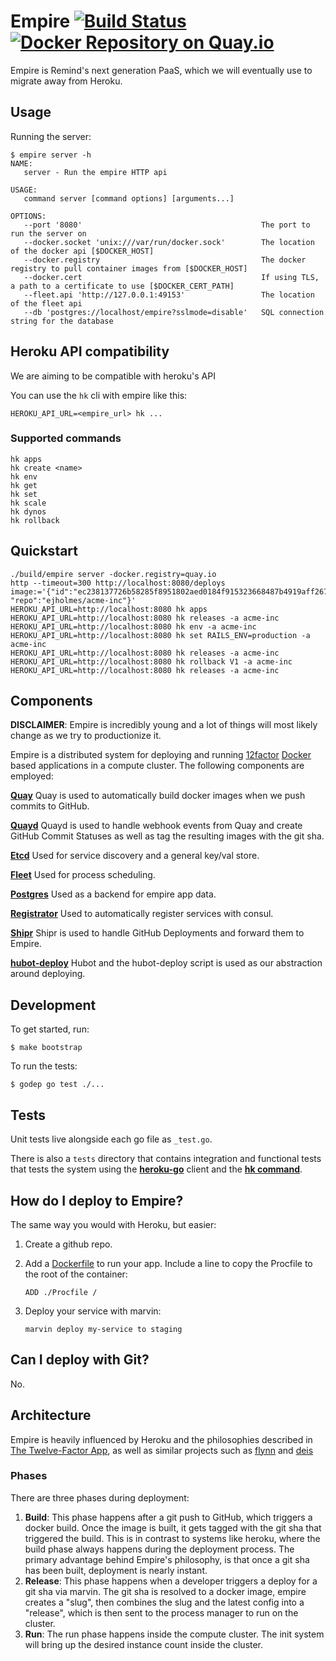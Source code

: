 # Empire [![Build Status](https://magnum.travis-ci.com/remind101/empire.svg?token=Uca1q7og621AjpUDJUEC&branch=master)](https://magnum.travis-ci.com/remind101/empire) [![Docker Repository on Quay.io](https://quay.io/repository/remind/empire/status?token=8ea56dcf-fc6f-405c-a281-1896994ef8c2 "Docker Repository on Quay.io")](https://quay.io/repository/remind/empire)

Empire is Remind's next generation PaaS, which we will eventually use to migrate
away from Heroku.

## Usage

Running the server:

```console
$ empire server -h
NAME:
   server - Run the empire HTTP api

USAGE:
   command server [command options] [arguments...]

OPTIONS:
   --port '8080'                                        The port to run the server on
   --docker.socket 'unix:///var/run/docker.sock'        The location of the docker api [$DOCKER_HOST]
   --docker.registry                                    The docker registry to pull container images from [$DOCKER_HOST]
   --docker.cert                                        If using TLS, a path to a certificate to use [$DOCKER_CERT_PATH]
   --fleet.api 'http://127.0.0.1:49153'                 The location of the fleet api
   --db 'postgres://localhost/empire?sslmode=disable'   SQL connection string for the database

```

## Heroku API compatibility

We are aiming to be compatible with heroku's API

You can use the `hk` cli with empire like this:

```console
HEROKU_API_URL=<empire_url> hk ...
```

### Supported commands

```console
hk apps
hk create <name>
hk env
hk get
hk set
hk scale
hk dynos
hk rollback
```

## Quickstart

```console
./build/empire server -docker.registry=quay.io
http --timeout=300 http://localhost:8080/deploys image:='{"id":"ec238137726b58285f8951802aed0184f915323668487b4919aff2671c0f9a02", "repo":"ejholmes/acme-inc"}'
HEROKU_API_URL=http://localhost:8080 hk apps
HEROKU_API_URL=http://localhost:8080 hk releases -a acme-inc
HEROKU_API_URL=http://localhost:8080 hk env -a acme-inc
HEROKU_API_URL=http://localhost:8080 hk set RAILS_ENV=production -a acme-inc
HEROKU_API_URL=http://localhost:8080 hk releases -a acme-inc
HEROKU_API_URL=http://localhost:8080 hk rollback V1 -a acme-inc
HEROKU_API_URL=http://localhost:8080 hk releases -a acme-inc
```

## Components

**DISCLAIMER**: Empire is incredibly young and a lot of things will most likely
change as we try to productionize it.

Empire is a distributed system for deploying and running
[12factor][12factor] [Docker][docker] based
applications in a compute cluster. The following components are employed:

**[Quay][quay]** Quay is used to automatically build docker images when we push commits to GitHub.

**[Quayd][quayd]** Quayd is used to handle webhook events from Quay and create GitHub Commit Statuses as well as tag the resulting images with the git sha.

**[Etcd][etcd]** Used for service discovery and a general key/val store.

**[Fleet][fleet]** Used for process scheduling.

**[Postgres][postgres]** Used as a backend for empire app data.

**[Registrator][registrator]** Used to automatically register services with consul.

**[Shipr][shipr]** Shipr is used to handle GitHub Deployments and forward them to Empire.

**[hubot-deploy][hubotdeploy]** Hubot and the hubot-deploy script is used as our abstraction around deploying.

## Development

To get started, run:

```console
$ make bootstrap
```

To run the tests:

```console
$ godep go test ./...
```

## Tests

Unit tests live alongside each go file as `_test.go`.

There is also a `tests` directory that contains
integration and functional tests that tests the system
using the
**[heroku-go](https://github.com/bgentry/heroku-go)**
client and the **[hk
command](https://github.com/heroku/hk)**.

## How do I deploy to Empire?

The same way you would with Heroku, but easier:

1. Create a github repo.
2. Add a [Dockerfile](https://docs.docker.com/reference/builder/) to run your app. Include a line to copy the Procfile to the root of the container:

   ```
   ADD ./Procfile /
   ```

3. Deploy your service with marvin:

   ```
   marvin deploy my-service to staging
   ```

## Can I deploy with Git?

No.

## Architecture

Empire is heavily influenced by Heroku and the philosophies described in [The Twelve-Factor App][12factor], as well as similar projects such as [flynn][flynn] and [deis][deis]

### Phases

There are three phases during deployment:

1. **Build**: This phase happens after a git push to GitHub, which triggers a docker build. Once the image is built, it gets tagged with the git sha that triggered the build. This is in contrast to systems like heroku, where the build phase always happens during the deployment process. The primary advantage behind Empire's philosophy, is that once a git sha has been built, deployment is nearly instant.
2. **Release**: This phase happens when a developer triggers a deploy for a git sha via marvin. The git sha is resolved to a docker image, empire creates a "slug", then combines the slug and the latest config into a "release", which is then sent to the process manager to run on the cluster.
3. **Run**: The run phase happens inside the compute cluster. The init system will bring up the desired instance count inside the cluster.

[legion]: https://github.com/remind101/legion
[quay]: https://quay.io
[quayd]: https://github.com/remind101/quayd
[consul]: https://github.com/hashicorp/consul
[registrator]: https://github.com/progrium/registrator
[shipr]: https://github.com/remidn101/shipr
[hubotdeploy]: https://github.com/remidn101/hubot-deploy
[12factor]: http://12factor.net/
[docker]: https://www.docker.com/
[flynn]: https://flynn.io/
[deis]: http://deis.io/
[fleet]: https://github.com/coreos/fleet
[postgres]: http://www.postgresql.org/
[etcd]: https://github.com/coreos/etcd
